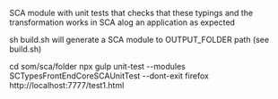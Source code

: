 SCA module with unit tests that checks that these typings and the transformation works in SCA alog an application as expected

sh build.sh will generate a SCA module to OUTPUT_FOLDER path (see build.sh)

cd som/sca/folder
npx gulp unit-test --modules SCTypesFrontEndCoreSCAUnitTest --dont-exit
firefox http://localhost:7777/test1.html
